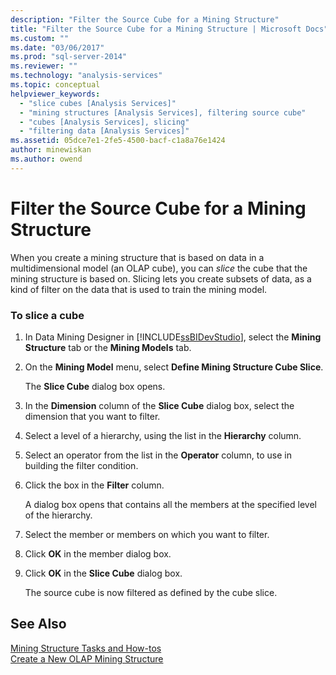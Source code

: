 ```yaml
---
description: "Filter the Source Cube for a Mining Structure"
title: "Filter the Source Cube for a Mining Structure | Microsoft Docs"
ms.custom: ""
ms.date: "03/06/2017"
ms.prod: "sql-server-2014"
ms.reviewer: ""
ms.technology: "analysis-services"
ms.topic: conceptual
helpviewer_keywords: 
  - "slice cubes [Analysis Services]"
  - "mining structures [Analysis Services], filtering source cube"
  - "cubes [Analysis Services], slicing"
  - "filtering data [Analysis Services]"
ms.assetid: 05dce7e1-2fe5-4500-bacf-c1a8a76e1424
author: minewiskan
ms.author: owend
---
```

# Filter the Source Cube for a Mining Structure
  When you create a mining structure that is based on data in a multidimensional model (an OLAP cube), you can *slice* the cube that the mining structure is based on. Slicing lets you create subsets of data, as a kind of filter on the data that is used to train the mining model.  
  
### To slice a cube  
  
1.  In Data Mining Designer in [!INCLUDE[ssBIDevStudio](../includes/ssbidevstudio-md.md)], select the **Mining Structure** tab or the **Mining Models** tab.  
  
2.  On the **Mining Model** menu, select **Define Mining Structure Cube Slice**.  
  
     The **Slice Cube** dialog box opens.  
  
3.  In the **Dimension** column of the **Slice Cube** dialog box, select the dimension that you want to filter.  
  
4.  Select a level of a hierarchy, using the list in the **Hierarchy** column.  
  
5.  Select an operator from the list in the **Operator** column, to use in building the filter condition.  
  
6.  Click the box in the **Filter** column.  
  
     A dialog box opens that contains all the members at the specified level of the hierarchy.  
  
7.  Select the member or members on which you want to filter.  
  
8.  Click **OK** in the member dialog box.  
  
9. Click **OK** in the **Slice Cube** dialog box.  
  
     The source cube is now filtered as defined by the cube slice.  
  
## See Also  
 [Mining Structure Tasks and How-tos](data-mining/mining-structure-tasks-and-how-tos.md)   
 [Create a New OLAP Mining Structure](data-mining/create-a-new-olap-mining-structure.md)  
  
  
